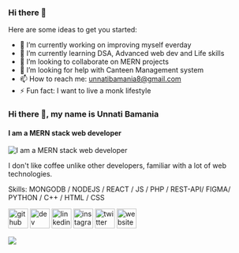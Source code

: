 ### Hi there 👋

Here are some ideas to get you started:

- 🔭 I’m currently working on improving myself everday
- 🌱 I’m currently learning DSA, Advanced web dev and Life skills
- 👯 I’m looking to collaborate on MERN projects
- 🤔 I’m looking for help with Canteen Management system
- 📫 How to reach me: unnatibamania8@gmail.com  
- ⚡ Fun fact: I want to live a monk lifestyle

### Hi there 👋, my name is Unnati Bamania
#### I am a MERN stack web developer
![I am a MERN stack web developer](https://arturssmirnovs.github.io/github-profile-readme-generator/images/banner.png)

I don't like coffee unlike other developers, familiar with a lot of web technologies. 

Skills: MONGODB / NODEJS / REACT / JS / PHP / REST-API/ FIGMA/ PYTHON / C++ / HTML / CSS



[<img src='https://cdn.jsdelivr.net/npm/simple-icons@3.0.1/icons/github.svg' alt='github' height='40'>](https://github.com/https://github.com/unnati2000)  [<img src='https://cdn.jsdelivr.net/npm/simple-icons@3.0.1/icons/dev-dot-to.svg' alt='dev' height='40'>](https://dev.to/https://dev.to/commentme)  [<img src='https://cdn.jsdelivr.net/npm/simple-icons@3.0.1/icons/linkedin.svg' alt='linkedin' height='40'>](https://www.linkedin.com/in/https://www.linkedin.com/in/unnatibamania/)  [<img src='https://cdn.jsdelivr.net/npm/simple-icons@3.0.1/icons/instagram.svg' alt='instagram' height='40'>](https://www.instagram.com/https://www.instagram.com/unnatibamania//)  [<img src='https://cdn.jsdelivr.net/npm/simple-icons@3.0.1/icons/twitter.svg' alt='twitter' height='40'>](https://twitter.com/https://twitter.com/bamania_unnati)  [<img src='https://cdn.jsdelivr.net/npm/simple-icons@3.0.1/icons/icloud.svg' alt='website' height='40'>](https://unnati2000.github.io/unnati2000.github.io)  




![](https://github-readme-stats.vercel.app/api?username=unnati2000&&show_icons=true&title_color=ffffff&icon_color=bb2acf&text_color=daf7dc&bg_color=151515)
